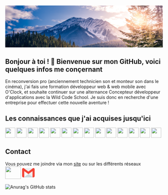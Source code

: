 ![Cover](https://github.com/RomanBeldent/RomanBeldent/blob/master/img/cover.jpg)

## Bonjour à toi ! 👋 Bienvenue sur mon GitHub, voici quelques infos me conçernant 

En reconversion pro (anciennement technicien son et monteur son dans le cinéma), j'ai fais une formation développeur web & web mobile avec O'Clock, et souhaite continuer sur une alternance Concepteur développeur d'applications avec la Wild Code School. 
Je suis donc en recherche d'une entreprise pour effectuer cette nouvelle aventure !

## Les connaissances que j'ai acquises jusqu'ici

<img height="32" width="32" src="https://cdn.simpleicons.org/html5" /> <img height="32" width="32" src="https://cdn.simpleicons.org/css3" /> <img height="32" width="32" src="https://cdn.simpleicons.org/javascript" /> <img height="32" width="32" src="https://cdn.simpleicons.org/react" /> <img height="32" width="32" src="https://cdn.simpleicons.org/vue.js" />  <img height="32" width="32" src="https://cdn.simpleicons.org/node.js" /> <img height="32" width="32" src="https://cdn.simpleicons.org/mongodb" /> <img height="32" width="32" src="https://cdn.simpleicons.org/express/DA3940" /> <img height="32" width="32" src="https://cdn.simpleicons.org/php" /> <img height="32" width="32" src="https://cdn.simpleicons.org/symfony/black/white" /> <img height="32" width="32" src="https://cdn.simpleicons.org/laravel" /> <img height="32" width="32" src="https://cdn.simpleicons.org/mariadb" /> <img height="32" width="32" src="https://cdn.simpleicons.org/github/black/white" />  <img height="32" width="32" src="https://cdn.simpleicons.org/figma" />

## Contact
Vous pouvez me joindre via mon <a href="https://www.roman-beldent.com"> site</a> ou sur les différents réseaux </br>
<a href="https://www.linkedin.com/in/romanbeldent"> <img height="40" width="50" src="https://cdn.simpleicons.org/linkedin" /></a>
<a href="mailto:romanbeldent@gmail.com"><img height="40" witdth="50" src="https://github.com/BasilDiouf/BasilDiouf/blob/main/gmail.png"></a>

![Anurag's GitHub stats](https://github-readme-stats.vercel.app/api?username=romanbeldent&show_icons=true&theme=merko)
